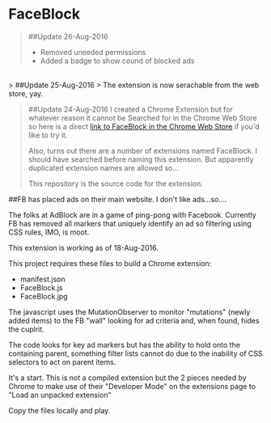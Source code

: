 # FaceBlock
> ##Update 26-Aug-2016
> + Removed uneeded permissions
> + Added a badge to show cound of blocked ads

<br />
> ##Update 25-Aug-2016
> The extension is now serachable from the web store, yay.

<br />

> ##Update 24-Aug-2016
> I created a Chrome Extension but for whatever reason it cannot be Searched for in the Chrome Web Store so here is a direct 
> [link to FaceBlock in the Chrome Web Store](https://chrome.google.com/webstore/detail/faceblock/elfjdommhjddccnkaddkmbkmndmgennl) if you'd like to try it.
>
> Also, turns out there are a number of extensions named FaceBlock.  I should have searched before naming this extension. 
> But apparently duplicated extension names are allowed so...
>
> This repository is the source code for the extension.

##FB has placed ads on their main website.  I don't like ads...so....

The folks at AdBlock are in a game of ping-pong with Facebook.
Currently FB has removed all markers that uniquely identify an ad so filtering using CSS rules, IMO, is moot.

This extension is working as of 18-Aug-2016.

This project requires these files to build a Chrome extension:
  * manifest.json
  * FaceBlock.js
  * FaceBlock.jpg
  
The javascript uses the MutationObserver to monitor "mutations" (newly added items) to the FB "wall" looking for ad criteria and, when found, hides the cuplrit.

The code looks for key ad markers but has the ability to hold onto the containing parent, something filter lists cannot do due to the inability of CSS selectors to act on parent items.

It's a start.
This is not a compiled extension but the 2 pieces needed by Chrome to make use of their "Developer Mode" on the extensions page to "Load an unpacked extension"

Copy the files locally and play.

